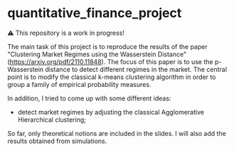 # quantitative_finance_project
⚠️ This repository is a work in progress!

The main task of this project is to reproduce the results of the paper "Clustering Market Regimes using the Wasserstein Distance" (https://arxiv.org/pdf/2110.11848). The focus of this paper is to use the p-Wasserstein distance to detect different regimes in the market. The central point is to modify the classical k-means clustering algorithm in order to group a family of empirical probability measures.

In addition, I tried to come up with some different ideas:
- detect market regimes by adjusting the classical Agglomerative Hierarchical clustering;

So far, only theoretical notions are included in the slides. I will also add the results obtained from simulations.
